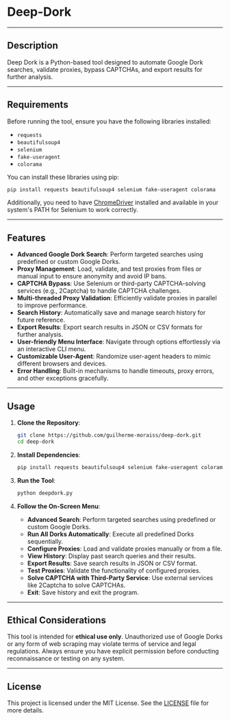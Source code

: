 # Deep-Dork

---

## Description

Deep Dork is a Python-based tool designed to automate Google Dork searches, validate proxies, bypass CAPTCHAs, and export results for further analysis.

---

## Requirements

Before running the tool, ensure you have the following libraries installed:

- `requests`
- `beautifulsoup4`
- `selenium`
- `fake-useragent`
- `colorama`

You can install these libraries using pip:

```bash
pip install requests beautifulsoup4 selenium fake-useragent colorama
```

Additionally, you need to have [ChromeDriver](https://sites.google.com/a/chromium.org/chromedriver/) installed and available in your system's PATH for Selenium to work correctly.

---

## Features

- **Advanced Google Dork Search**: Perform targeted searches using predefined or custom Google Dorks.
- **Proxy Management**: Load, validate, and test proxies from files or manual input to ensure anonymity and avoid IP bans.
- **CAPTCHA Bypass**: Use Selenium or third-party CAPTCHA-solving services (e.g., 2Captcha) to handle CAPTCHA challenges.
- **Multi-threaded Proxy Validation**: Efficiently validate proxies in parallel to improve performance.
- **Search History**: Automatically save and manage search history for future reference.
- **Export Results**: Export search results in JSON or CSV formats for further analysis.
- **User-friendly Menu Interface**: Navigate through options effortlessly via an interactive CLI menu.
- **Customizable User-Agent**: Randomize user-agent headers to mimic different browsers and devices.
- **Error Handling**: Built-in mechanisms to handle timeouts, proxy errors, and other exceptions gracefully.

---

## Usage

1. **Clone the Repository**:
   ```bash
   git clone https://github.com/guilherme-moraiss/deep-dork.git
   cd deep-dork
   ```

2. **Install Dependencies**:
   ```bash
   pip install requests beautifulsoup4 selenium fake-useragent colorama
   ```

3. **Run the Tool**:
   ```bash
   python deepdork.py
   ```

4. **Follow the On-Screen Menu**:
   - **Advanced Search**: Perform targeted searches using predefined or custom Google Dorks.
   - **Run All Dorks Automatically**: Execute all predefined Dorks sequentially.
   - **Configure Proxies**: Load and validate proxies manually or from a file.
   - **View History**: Display past search queries and their results.
   - **Export Results**: Save search results in JSON or CSV format.
   - **Test Proxies**: Validate the functionality of configured proxies.
   - **Solve CAPTCHA with Third-Party Service**: Use external services like 2Captcha to solve CAPTCHAs.
   - **Exit**: Save history and exit the program.

---

## Ethical Considerations

This tool is intended for **ethical use only**. Unauthorized use of Google Dorks or any form of web scraping may violate terms of service and legal regulations. Always ensure you have explicit permission before conducting reconnaissance or testing on any system.

---

## License

This project is licensed under the MIT License. See the [LICENSE](LICENSE) file for more details.
